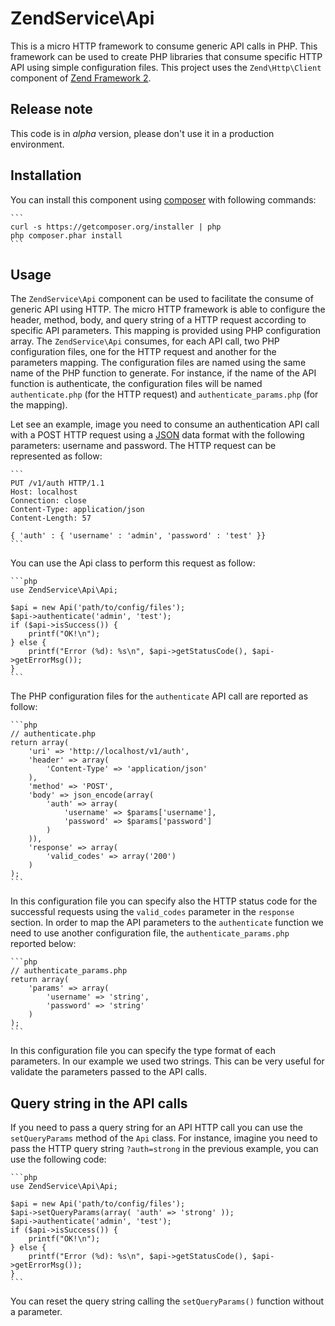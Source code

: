 ZendService\Api 
===============

This is a micro HTTP framework to consume generic API calls in PHP. This framework can be used to
create PHP libraries that consume specific HTTP API using simple configuration files.
This project uses the `Zend\Http\Client` component of [Zend Framework 2](https://github.com/zendframework/zf2).

Release note
------------

This code is in *alpha* version, please don't use it in a production environment.


Installation
------------

You can install this component using [composer](http://getcomposer.org/) with following commands:

    ```
    curl -s https://getcomposer.org/installer | php
    php composer.phar install
    ```

Usage
-----

The `ZendService\Api` component can be used to facilitate the consume of generic API using HTTP.
The micro HTTP framework is able to configure the header, method, body, and query string of a HTTP
request according to specific API parameters. This mapping is provided using PHP configuration array.
The `ZendService\Api` consumes, for each API call, two PHP configuration files, one for the HTTP request
and another for the parameters mapping. The configuration files are named using the same name of 
the PHP function to generate. For instance, if the name of the API function is authenticate, the 
configuration files will be named `authenticate.php` (for the HTTP request) and `authenticate_params.php`
(for the mapping).

Let see an example, image you need to consume an authentication API call with a POST HTTP request using
a [JSON](http://www.json.org/) data format with the following parameters: username and password.
The HTTP request can be represented as follow:

    ```
    PUT /v1/auth HTTP/1.1
    Host: localhost
    Connection: close
    Content-Type: application/json
    Content-Length: 57

    { 'auth' : { 'username' : 'admin', 'password' : 'test' }}
    ```

You can use the Api class to perform this request as follow:

    ```php
    use ZendService\Api\Api;

    $api = new Api('path/to/config/files');
    $api->authenticate('admin', 'test');
    if ($api->isSuccess()) {
        printf("OK!\n");
    } else {
        printf("Error (%d): %s\n", $api->getStatusCode(), $api->getErrorMsg());
    }
    ```

The PHP configuration files for the `authenticate` API call are reported as follow:

    ```php
    // authenticate.php
    return array(
        'uri' => 'http://localhost/v1/auth',
        'header' => array(
            'Content-Type' => 'application/json'
        ),
        'method' => 'POST',
        'body' => json_encode(array(
            'auth' => array(
                'username' => $params['username'],
                'password' => $params['password']
            )
        )),
        'response' => array(
            'valid_codes' => array('200')
        )
    );
    ```

In this configuration file you can specify also the HTTP status code for the successful
requests using the `valid_codes` parameter in the `response` section. 
In order to map the API parameters to the `authenticate` function we need to use another
configuration file, the `authenticate_params.php` reported below:

    ```php
    // authenticate_params.php
    return array(
        'params' => array(
            'username' => 'string',
            'password' => 'string'
        )
    );
    ```
In this configuration file you can specify the type format of each parameters. In our example
we used two strings. This can be very useful for validate the parameters passed to the API calls.

Query string in the API calls
-----------------------------

If you need to pass a query string for an API HTTP call you can use the `setQueryParams` method
of the `Api` class. For instance, imagine you need to pass the HTTP query string `?auth=strong` in
the previous example, you can use the following code:

    ```php
    use ZendService\Api\Api;

    $api = new Api('path/to/config/files');
    $api->setQueryParams(array( 'auth' => 'strong' ));
    $api->authenticate('admin', 'test');
    if ($api->isSuccess()) {
        printf("OK!\n");
    } else {
        printf("Error (%d): %s\n", $api->getStatusCode(), $api->getErrorMsg());
    }
    ```

You can reset the query string calling the `setQueryParams()` function without a parameter.


